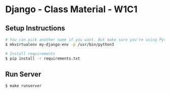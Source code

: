 # Django - Class Material - W1C1


## Setup Instructions

```bash
# You can pick another name if you want. But make sure you're using Python 3
$ mkvirtualenv my-django-env -p /usr/bin/python3

# Install requirements
$ pip install -r requirements.txt
```

## Run Server

```bash
$ make runserver
```
